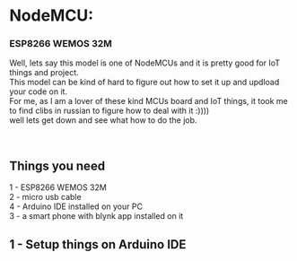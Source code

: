 # NodeMCU:
### ESP8266 WEMOS 32M

<p>
Well, lets say this model is one of NodeMCUs and it is pretty good for IoT things and project.<br>
This model can be kind of hard to figure out how to set it up and updload your code on it.<br>
For me, as I am a lover of these kind MCUs board and IoT things, it took me to find clibs in russian 
to figure how to deal with it :))))<br>
well lets get down and see what how to do the job.<br>
</p>
<br>

## Things you need
<p>
1 - ESP8266 WEMOS 32M <br>
2 - micro usb cable <br>
4 - Arduino IDE installed on your PC <br>
3 - a smart phone with blynk app installed on it <br>
</p>

## 1 - Setup things on Arduino IDE
